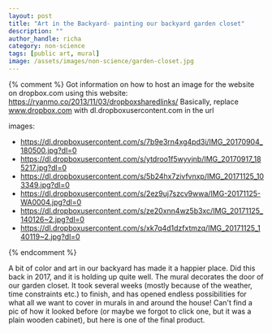 ```yaml
---
layout: post
title: "Art in the Backyard- painting our backyard garden closet"
description: ""
author_handle: richa
category: non-science
tags: [public art, mural]
image: /assets/images/non-science/garden-closet.jpg
---
```


{% comment %}
Got information on how to host an image for the website on dropbox.com using this website:
https://ryanmo.co/2013/11/03/dropboxsharedlinks/
Basically, replace www.dropbox.com with dl.dropboxusercontent.com in the url

images:
  - https://dl.dropboxusercontent.com/s/7b9e3rn4xg4pd3i/IMG_20170904_180500.jpg?dl=0
  - https://dl.dropboxusercontent.com/s/ytdroo1f5wyvjnb/IMG_20170917_185217.jpg?dl=0
  - https://dl.dropboxusercontent.com/s/5b24hx7zivfvnxp/IMG_20171125_103349.jpg?dl=0
  - https://dl.dropboxusercontent.com/s/2ez9uj7szcv9wwa/IMG-20171125-WA0004.jpg?dl=0
  - https://dl.dropboxusercontent.com/s/ze20xnn4wz5b3xc/IMG_20171125_140126~2.jpg?dl=0
  - https://dl.dropboxusercontent.com/s/xk7q4d1dzfxtmzq/IMG_20171125_140119~2.jpg?dl=0

{% endcomment %}

A bit of color and art in our backyard has made it a happier place. Did this back in 2017, and it is holding up quite well. The mural decorates the door of our garden closet. It took several weeks (mostly because of the weather, time constraints etc.) to finish, and has opened endless possibilities for what all we want to cover in murals in and around the house! Can't find a pic of how it looked before (or maybe we forgot to click one, but it was a plain wooden cabinet), but here is one of the final product. 

<!--
<div class="card-columns">
    {% for img in page.images %}
    <div class="card" data-toggle="modal" data-target="#exampleModal" data-img="{{ img }}">
        <img class="card-img-top" src="{{ img }}" />
    </div>
    {% endfor %}
</div>


<div class="modal fade" id="exampleModal">
  <div class="modal-dialog modal-lg modal-dialog-centered">
    <div class="modal-content">
      <div class="modal-body">
        <img class="modal-img w-100" />
      </div>
    </div>
  </div>
</div>

<script type="text/javascript">
  $(document).ready(function() {
    $('#exampleModal').on('show.bs.modal', function (event) {
      var button = $(event.relatedTarget)
      var img = button.data('img')
      var modal = $(this)
      modal.find('.modal-img').attr('src', img)
    })
  })
</script>
-->

